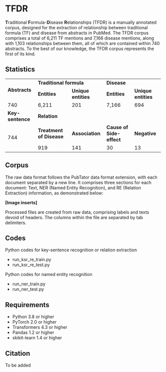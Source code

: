 # TFDR

**T**raditional **F**ormula-**D**isease **R**elationships (TFDR) is a manually annotated corpus, designed for the extraction of relationship between traditional formula (TF) and disease from abstracts in PubMed. The TFDR corpus comprises a total of 6,211 TF mentions and 7,166 disease mentions, along with 1,103 relationships between them, all of which are contained within 740 abstracts. To the best of our knowledge, the TFDR corpus represents the first of its kind.


## Statistics

<table>
<tbody>
  <tr>
    <td rowspan="2"><b>Abstracts</b></td>
    <td colspan="2"><b>Traditional formula</b></td>
    <td colspan="2"><b>Disease</b></td>
  </tr>
  <tr>
    <td><b>Entities</b></td>
    <td><b>Unique entities</b></td>
    <td><b>Entities</b></td>
    <td><b>Unique entities</b></td>
  </tr>
  <tr>
    <td>740</td>
    <td>6,211</td>
    <td>201</td>
    <td>7,166</td>
    <td>694</td>
  </tr>
  <tr>
    <td><b>Key-sentence</b></td>
    <td colspan="4"><b>Relation</b></td>
  </tr>
  <tr>
    <td rowspan="2">744</td>
    <td><b>Treatment of Disease</b></td>
    <td><b>Association</b></td>
    <td><b>Cause of Side-effect</b></td>
    <td><b>Negative</b></td>
  </tr>
  <tr>
    <td>919</td>
    <td>141</td>
    <td>30</td>
    <td>13</td>
  </tr>
</tbody>
</table>

## Corpus
The raw data format follows the PubTator data format extension, with each document separated by a new line. It comprises three sections for each document: Text, NER (Named Entity Recognition), and RE (Relation Extraction) information, as demonstrated below: 

**[Image inserts]**

Processed files are created from raw data, comprising labels and texts devoid of headers. The columns within the file are separated by tab delimiters.


## Codes
Python codes for key-sentence recognition or relation extraction
- run_ksr_re_train.py
- run_ksr_re_test.py
  
Python codes for named entity recognition
- run_ner_train.py
- run_ner_test.py


## Requirements
- Python 3.8 or higher
- PyTorch 2.0 or higher
- Transformers 4.3 or higher
- Pandas 1.2 or higher
- skikit-learn 1.4 or higher

## Citation
To be added
